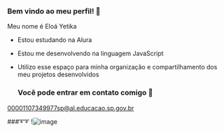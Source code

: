 ### Bem vindo ao meu perfil! 💫
Meu nome é Eloá Yetika

* Estou estudando na Alura
* Estou me desenvolvendo na linguagem JavaScript
* Utilizo esse espaço para minha organização e compartilhamento dos meu projetos desenvolvidos

  ### Você pode entrar em contato comigo 💌

00001107349977sp@al.educacao.sp.gov.br

###➰➰
!![image](https://github.com/carnotauroazul/carnotauroazul/assets/168490987/91c92b26-88fa-4388-8997-2c1792a4fa61)
[](link)


<!--

**carnotauroazul/carnotauroazul** is a ✨ _special_ ✨ repository because its `README.md` (this file) appears on your GitHub profile.

Here are some ideas to get you started:

- 🔭 I’m currently working on ...
- 🌱 I’m currently learning ...
- 👯 I’m looking to collaborate on ...
- 🤔 I’m looking for help with ...
- 💬 Ask me about ...
- 📫 How to reach me: ...
- 😄 Pronouns: ...
- ⚡ Fun fact: ...
-->
